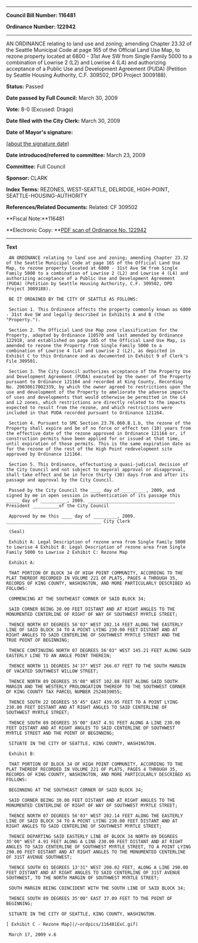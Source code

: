 

********

**Council Bill Number: 116481**
   
**Ordinance Number: 122942**
********

 AN ORDINANCE relating to land use and zoning; amending Chapter 23.32 of the Seattle Municipal Code at page 165 of the Official Land Use Map, to rezone property located at 6800 - 31st Ave SW from Single Family 5000 to a combination of Lowrise 2 (L2) and Lowrise 4 (L4) and authorizing acceptance of a Public Use and Development Agreement (PUDA) (Petition by Seattle Housing Authority, C.F. 309502, DPD Project 3009188).

**Status:** Passed
   
**Date passed by Full Council:** March 30, 2009
   
**Vote:** 8-0 (Excused: Drago)
   
**Date filed with the City Clerk:** March 30, 2009
   
**Date of Mayor's signature:**
   
[(about the signature date)](/~public/approvaldate.htm)
   
   
   
**Date introduced/referred to committee:** March 23, 2009
   
**Committee:** Full Council
   
**Sponsor:** CLARK
   
   
**Index Terms:** REZONES, WEST-SEATTLE, DELRIDGE, HIGH-POINT, SEATTLE-HOUSING-AUTHORITY

**References/Related Documents:** Related: CF 309502

**Fiscal Note:**116481

**Electronic Copy: **[PDF scan of Ordinance No. 122942](/~archives/Ordinances/Ord_122942.pdf)

********

**Text**
   
```
 AN ORDINANCE relating to land use and zoning; amending Chapter 23.32 of the Seattle Municipal Code at page 165 of the Official Land Use Map, to rezone property located at 6800 - 31st Ave SW from Single Family 5000 to a combination of Lowrise 2 (L2) and Lowrise 4 (L4) and authorizing acceptance of a Public Use and Development Agreement (PUDA) (Petition by Seattle Housing Authority, C.F. 309502, DPD Project 3009188).

 BE IT ORDAINED BY THE CITY OF SEATTLE AS FOLLOWS:

 Section 1. This Ordinance affects the property commonly known as 6800 - 31st Ave SW and legally described in Exhibits A and B (the "Property.").

 Section 2. The Official Land Use Map zone classification for the Property, adopted by Ordinance 110570 and last amended by Ordinance 122918, and established on page 165 of the Official Land Use Map, is amended to rezone the Property from Single Family 5000 to a combination of Lowrise 4 (L4) and Lowrise 2 (L2), as depicted in Exhibit C to this Ordinance and as documented in Exhibit 9 of Clerk's File 309501.

 Section 3. The City Council authorizes acceptance of the Property Use and Development Agreement (PUDA) executed by the owner of the Property pursuant to Ordinance 121164 and recorded at King County, Recording No. 20030617002339, by which the owner agreed to restrictions upon the use and development of the Property to ameliorate the adverse impacts of uses and developments that would otherwise be permitted in the L4 and L2 zones, which restrictions are directly related to the impacts expected to result from the rezone, and which restrictions were included in that PUDA recorded pursuant to Ordinance 121164.

 Section 4. Pursuant to SMC Section 23.76.060.B.1.b, the rezone of the Property shall expire and be of no force or effect ten (10) years from the effective date of the rezone approved in Ordinance 121164 or, if construction permits have been applied for or issued at that time, until expiration of those permits. This is the same expiration date as for the rezone of the rest of the High Point redevelopment site approved by Ordinance 121164.

 Section 5. This Ordinance, effectuating a quasi-judicial decision of the City Council and not subject to mayoral approval or disapproval, shall take effect and be in force thirty (30) days from and after its passage and approval by the City Council.

 Passed by the City Council the ____ day of _________, 2009, and signed by me in open session in authentication of its passage this _____ day of __________, 2009. _________________________________ President __________of the City Council

 Approved by me this ____ day of _________, 2009. ____________________________________ City Clerk

 (Seal)

 Exhibit A: Legal Description of rezone area from Single Family 5000 to Lowrise 4 Exhibit B: Legal Description of rezone area from Single Family 5000 to Lowrise 2 Exhibit C: Rezone Map

 Exhibit A:

 THAT PORTION OF BLOCK 34 OF HIGH POINT COMMUNITY, ACCORDING TO THE PLAT THEREOF RECORDED IN VOLUME 221 OF PLATS, PAGES 4 THROUGH 35, RECORDS OF KING COUNTY, WASHINGTON, AND MORE PARTICULARLY DESCRIBED AS FOLLOWS:

 COMMENCING AT THE SOUTHEAST CORNER OF SAID BLOCK 34;

 SAID CORNER BEING 30.00 FEET DISTANT AND AT RIGHT ANGLES TO THE MONUMENTED CENTERLINE OF RIGHT OF WAY OF SOUTHWEST MYRTLE STREET;

 THENCE NORTH 07 DEGREES 56'03" WEST 202.14 FEET ALONG THE EASTERLY LINE OF SAID BLOCK 34 TO A POINT LYING 230.00 FEET DISTANT AND AT RIGHT ANGLES TO SAID CENTERLINE OF SOUTHWEST MYRTLE STREET AND THE TRUE POINT OF BEGINNING;

 THENCE CONTINUING NORTH 07 DEGREES 56'03" WEST 145.21 FEET ALONG SAID EASTERLY LINE TO AN ANGLE POINT THEREIN;

 THENCE NORTH 11 DEGREES 34'37" WEST 266.07 FEET TO THE SOUTH MARGIN OF VACATED SOUTHWEST WILLOW STREET;

 THENCE NORTH 89 DEGREES 35'08" WEST 102.88 FEET ALONG SAID SOUTH MARGIN AND THE WESTERLY PROLONGATION THEREOF TO THE SOUTHWEST CORNER OF KING COUNTY TAX PARCEL NUMBER 2524039055;

 THENCE SOUTH 22 DEGREES 55'45" EAST 439.95 FEET TO A POINT LYING 230.00 FEET DISTANT AND AT RIGHT ANGLES TO SAID CENTERLINE OF SOUTHWEST MYRTLE STREET;

 THENCE SOUTH 89 DEGREES 35'00" EAST 4.91 FEET ALONG A LINE 230.00 FEET DISTANT AND AT RIGHT ANGLES TO SAID CENTERLINE OF SOUTHWEST MYRTLE STREET AND THE POINT OF BEGINNING;

 SITUATE IN THE CITY OF SEATTLE, KING COUNTY, WASHINGTON.

 Exhibit B:

 THAT PORTION OF BLOCK 34 OF HIGH POINT COMMUNITY, ACCORDING TO THE PLAT THEREOF RECORDED IN VOLUME 221 OF PLATS, PAGES 4 THROUGH 35, RECORDS OF KING COUNTY, WASHINGTON, AND MORE PARTICULARLY DESCRIBED AS FOLLOWS:

 BEGINNING AT THE SOUTHEAST CORNER OF SAID BLOCK 34;

 SAID CORNER BEING 30.00 FEET DISTANT AND AT RIGHT ANGLES TO THE MONUMENTED CENTERLINE OF RIGHT OF WAY OF SOUTHWEST MYRTLE STREET;

 THENCE NORTH 07 DEGREES 56'03" WEST 202.14 FEET ALONG THE EASTERLY LINE OF SAID BLOCK 34 TO A POINT LYING 230.00 FEET DISTANT AND AT RIGHT ANGLES TO SAID CENTERLINE OF SOUTHWEST MYRTLE STREET;

 THENCE DEPARTING SAID EASTERLY LINE OF BLOCK 34 NORTH 89 DEGREES 35'00" WEST 4.91 FEET ALONG A LINE 230.00 FEET DISTANT AND AT RIGHT ANGLES TO SAID CENTERLINE OF SOUTHWEST MYRTLE STREET, TO A POINT LYING 290.00 FEET DISTANT AND AT RIGHT ANGLES TO THE MONUMENTED CENTERLINE OF 31ST AVENUE SOUTHWEST;

 THENCE SOUTH 01 DEGREES 13'31" WEST 200.02 FEET, ALONG A LINE 290.00 FEET DISTANT AND AT RIGHT ANGLES TO SAID CENTERLINE OF 31ST AVENUE SOUTHWEST, TO THE NORTH MARGIN OF SOUTHWEST MYRTLE STREET;

 SOUTH MARGIN BEING COINCIDENT WITH THE SOUTH LINE OF SAID BLOCK 34;

 THENCE SOUTH 89 DEGREES 35'00" EAST 37.09 FEET TO THE POINT OF BEGINNING;

 SITUATE IN THE CITY OF SEATTLE, KING COUNTY, WASHINGTON.

[ Exhibit C - Rezone Map](/~ordpics/116481ExC.gif)

 March 17, 2009 v.6

```
